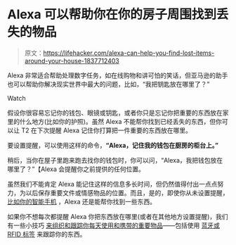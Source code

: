 # Alexa 可以帮助你在你的房子周围找到丢失的物品

> 原文：<https://lifehacker.com/alexa-can-help-you-find-lost-items-around-your-house-1837712403>

Alexa 非常适合帮助处理数字任务，如在线购物和讲可怕的笑话，但亚马逊的助手也可以帮助你解决现实世界中最大的问题，比如，“我把钥匙放在哪里了？”

Watch

假设你很容易忘记你的钱包、眼镜或钥匙，或者你只是忘记你把重要的东西放在家里的什么地方(比如你的护照)。虽然 Alexa 不能帮你找到已经丢失的东西，但你可以让 T2 在下次提醒 Alexa 记住你打算把一件重要的东西放在哪里。

要设置提醒，可以使用这样的命令，**“Alexa，记住我的钱包在厨房的柜台上。”**

稍后，当你在屋子里跑来跑去找你的钱包时，你可以问，“Alexa，我把钱包放在哪里了？”【Alexa 会提醒你之前提供的任何位置。

虽然我们不能肯定 Alexa 能记住这样的信息多长时间，但仍然值得付出一点点努力，为以后保存重要文件或情感物品的位置。而且，是的，即使你从未设置提醒， [比如你的智能手机](https://lifehacker.com/how-to-find-your-lost-phone-using-amazon-echo-or-google-1819104181) ，Alexa 还是能帮你找到一些东西。

如果你不想每次都提醒 Alexa 你把东西放在哪里(或者在其他地方设置提醒)，我们有一些小技巧 [来组织和跟踪你每天使用和携带的重要物品](https://lifehacker.com/the-best-ways-to-find-misplaced-items-and-avoid-losing-1794395734)——包括使用 [蓝牙或 RFID 标签](https://lifehacker.com/what-is-nfc-and-how-can-i-use-it-5943006) 来跟踪你的东西。